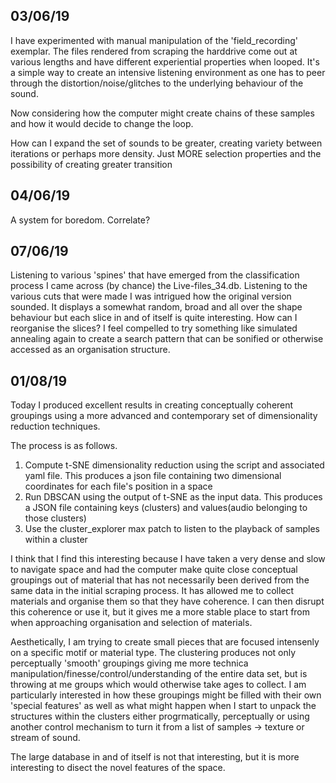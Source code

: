 ## 03/06/19

I have experimented with manual manipulation of the 'field_recording' exemplar. The files rendered from scraping the harddrive come out at various lengths and have different experiential properties when looped. It's a simple way to create an intensive listening environment as one has to peer through the distortion/noise/glitches to the underlying behaviour of the sound.

Now considering how the computer might create chains of these samples and how it would decide to change the loop.

How can I expand the set of sounds to be greater, creating variety between iterations or perhaps more density. Just MORE selection properties and the possibility of creating greater transition

## 04/06/19

A system for boredom. Correlate?

## 07/06/19

Listening to various 'spines' that have emerged from the classification process I came across (by chance) the Live-files_34.db. Listening to the various cuts that were made I was intrigued how the original version sounded. It displays a somewhat random, broad and all over the shape behaviour but each slice in and of itself is quite interesting. How can I reorganise the slices? I feel compelled to try something like simulated annealing again to create a search pattern that can be sonified or otherwise accessed as an organisation structure.


## 01/08/19

Today I produced excellent results in creating conceptually coherent groupings using a more advanced and contemporary set of dimensionality reduction techniques.

The process is as follows.

1. Compute t-SNE dimensionality reduction using the script and associated yaml file. This produces a json file containing two dimensional coordinates for each file's position in a space
2. Run DBSCAN using the output of t-SNE as the input data. This produces a JSON file containing keys (clusters) and values(audio belonging to those clusters)
3. Use the cluster_explorer max patch to listen to the playback of samples within a cluster

I think that I find this interesting because I have taken a very dense and slow to navigate space and had the computer make quite close conceptual groupings out of material that has not necessarily been derived from the same data in the initial scraping process. It has allowed me to collect materials and organise them so that they have coherence. I can then disrupt this coherence or use it, but it gives me a more stable place to start from when approaching organisation and selection of materials.

Aesthetically, I am trying to create small pieces that are focused intensenly on a specific motif or material type. The clustering produces not only perceptually 'smooth' groupings giving me more technica manipulation/finesse/control/understanding of the entire data set, but is throwing at me groups which would otherwise take ages to collect. I am particularly interested in how these groupings might be filled with their own 'special features' as well as what might happen when I start to unpack the structures within the clusters either progrmatically, perceptually or using another control mechanism to turn it from a list of samples -> texture or stream of sound.

The large database in and of itself is not that interesting, but it is more interesting to disect the novel features of the space.

